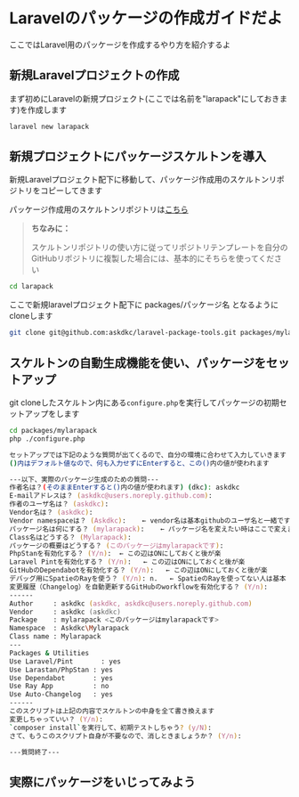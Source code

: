 # Laravelのパッケージの作成ガイドだよ
ここではLaravel用のパッケージを作成するやり方を紹介するよ

## 新規Laravelプロジェクトの作成

まず初めにLaravelの新規プロジェクト(ここでは名前を"larapack"にしておきます)を作成します

```zsh
laravel new larapack
```

## 新規プロジェクトにパッケージスケルトンを導入

新規Laravelプロジェクト配下に移動して、パッケージ作成用のスケルトンリポジトリをコピーしてきます

パッケージ作成用のスケルトンリポジトリは[こちら](https://github.com/askdkc/package-skeleton-laravel)
> **ちなみに：**
> 
> スケルトンリポジトリの使い方に従ってリポジトリテンプレートを自分のGitHubリポジトリに複製した場合には、基本的にそちらを使ってください

```zsh
cd larapack
```

ここで新規laravelプロジェクト配下に packages/パッケージ名 となるようにcloneします

```zsh
git clone git@github.com:askdkc/laravel-package-tools.git packages/mylarapack
```

## スケルトンの自動生成機能を使い、パッケージをセットアップ

git cloneしたスケルトン内にある`configure.php`を実行してパッケージの初期セットアップをします

```zsh
cd packages/mylarapack
php ./configure.php

セットアップでは下記のような質問が出てくるので、自分の環境に合わせて入力していきます
()内はデフォルト値なので、何も入力せずにEnterすると、この()内の値が使われます

---以下、実際のパッケージ生成のための質問---
作者名は？(そのままEnterすると()内の値が使われます) (dkc): askdkc 
E-mailアドレスは？ (askdkc@users.noreply.github.com): 
作者のユーザ名は？ (askdkc): 
Vendor名は？ (askdkc): 
Vendor namespaceは？ (Askdkc):    ← vendor名は基本githubのユーザ名と一緒です
パッケージ名は何にする？ (mylarapack):    ← パッケージ名を変えたい時はここで変えます
Class名はどうする？ (Mylarapack): 
パッケージの概要はどうする？ (このパッケージはmylarapackです): 
PhpStanを有効化する？ (Y/n):  ← この辺はONにしておくと後が楽
Laravel Pintを有効化する？ (Y/n):   ← この辺はONにしておくと後が楽
GitHubのDependabotを有効化する？ (Y/n):   ← この辺はONにしておくと後が楽
デバッグ用にSpatieのRayを使う？ (Y/n): n.   ← SpatieのRayを使ってない人は基本 n です
変更履歴（Changelog）を自動更新するGitHubのworkflowを有効化する？ (Y/n): 
------
Author     : askdkc (askdkc, askdkc@users.noreply.github.com)
Vendor     : askdkc (askdkc)
Package    : mylarapack <このパッケージはmylarapackです>
Namespace  : Askdkc\Mylarapack
Class name : Mylarapack
---
Packages & Utilities
Use Laravel/Pint       : yes
Use Larastan/PhpStan : yes
Use Dependabot       : yes
Use Ray App          : no
Use Auto-Changelog   : yes
------
このスクリプトは上記の内容でスケルトンの中身を全て書き換えます
変更しちゃっていい？ (Y/n): 
`composer install`を実行して、初期テストしちゃう? (y/N): 
さて、もうこのスクリプト自身が不要なので、消しときましょうか？ (Y/n): 

---質問終了---

```

## 実際にパッケージをいじってみよう




